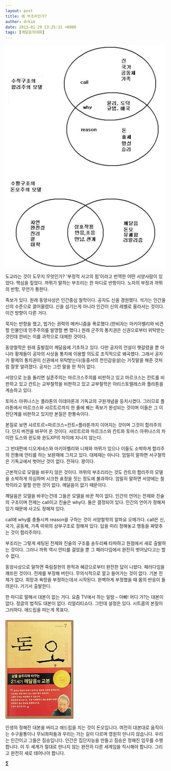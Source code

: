 ```yaml
---
layout: post
title: 왜 부조리인가?
author: drkim
date: 2013-01-29 13:25:31 +0900
tags: [깨달음의대화]
---
```

 ![](/files/attach/images/198/449/319/55555.JPG)


  


도교라는 것이 도무지 무엇인가? '부정적 사고의 힘'이라고 번역한 어떤 서양사람이 있었다. 핵심을 짚었다. 까뮈가 말하는 부조리는 한 마디로 반항이다. 노자의 부정과 까뮈의 반항, 무언가 통한다. 


  


족보가 있다. 원래 동양사상은 인간중심 철학이다. 공자도 신을 경원했다. 석가는 인간을 신의 수준으로 끌어올렸다. 신을 섬기는게 아니라 인간이 신의 레벨로 올라서는 것이다. 이건 방향이 다른 거다. 


  


묵자는 반항을 했고, 법가는 권력의 메커니즘을 폭로했다.(한비자는 마키아벨리와 비견할 인물인데 민주주의를 발명할 뻔 했다.) 원래 군주의 통치권은 신권으로부터 위탁받는 것인데 한비는 이를 과학으로 대체한 것이다. 


  


동양철학은 원래 출발점이 깨달음에 기초하고 있다. 다만 공자의 언설이 헷갈렸을 뿐 아니라 황제들이 공자의 사상을 통치에 이용할 의도로 조직적으로 왜곡했다. 그래서 공자가 황제의 통치권이 신권에서 위탁받는다(동중서의 천인감응설)는 거짓말을 해준 것처럼 잘못 알려졌다. 공자는 그런 말을 한 적이 없다. 


  


서양으로 눈을 돌리면 실존주의는 마르크스주의를 비판하고 있고 마르크스는 칸트를 비판하고 있고 칸트는 교부철학을 비판하고 있고 교부철학은 아리스토텔레스와 플라톤을 계승하고 있다. 


  


토마스 아퀴나스는 플라톤의 이데아론과 기독교의 구원개념을 등치시켰다. 그러므로 플라톤에서 마르크스와 샤르트르까지 한 줄에 꿰는 족보가 완성되는 것이며 이들은 그 이전단계를 비판하고 있지만 본질은 한통속이다. 


  


본질로 보면 샤르트르=마르크스=칸트=플라톤까지 이어지는 것이며 그것이 합리주의다. 단지 버전을 바꾸어 온 것이다. 샤르트르와 마르크스와 칸트와 토마스 아퀴나스의 차이란 도스와 윈도와 윈도XP의 차이에 지나지 않는다. 


  


그 반대편에 디오게네스와 마키아벨리와 니체와 까뮈가 있으나 이들도 소박하게 합리주의 전통에 안티를 하는 보완재에 그치고 있다. 대체재는 아니다. 엄밀히 말하면 서구철학은 기독교에서 벗어난 것이 없다. 전혀다. 꽝이다. 


  


근본적으로 모델을 바꾸지 않은 것이다. 까뮈의 부조리라는 것도 칸트의 합리주의 모델을 소박하게 의심하며 시크한 표정을 짓는 정도에 불과하다. 엄밀히 말하면 서양에는 철학이라고 말할 만한 것이 없다. 깨달음이 없기 때문이다. 


  


깨달음은 모델을 바꾸는건데 그들은 모델을 바꾼 적이 없다. 인간의 언어는 전제와 진술의 구조이며 전제는 call이고 진술은 why다. 둘은 결정되어 있다. 인간의 언어가 정해져 있기 때문에 사고도 정해져 있다. 


  


call에 why를 충돌시켜 reason을 구하는 것이 서양철학의 알파요 오메가다. call은 신, 국가, 공동체, 가족 따위의 상부구조로 정해져 있다. 답을 미리 정해놓고 행동을 짜맞추는 것이 합리주의다. 


  


부조리는 그렇게 세팅된 전제와 진술의 구조를 송두리째 타파하고 원점에서 새로 출발하는 것이다. 그러나 까뮈 역시 안티를 걸었을 뿐 그 패러다임에서 완전히 벗어났다고는 할 수 없다. 


  


동양사상으로 말하면 죽림칠현의 완적과 혜강으로부터 완전한 답이 나왔다. 패러다임을 깨뜨린 것이다. 전제를 부정해 버린다. 무의식적으로 깔고 들어가는 것이 없다. 기본 전제가 없다. 희망과 욕망을 부정하는데서 시작된다. 완벽하게 부정했을 때 몸의 반응이 들려온다. 거기서 출발한다. 


  


한 마디로 말해서 대본이 없는 거다. 요즘 TV에서 하는 일밤 – 아빠! 어디 가?는 대본이 없다. 정글의 법칙도 대본이 없다. 리얼리티쇼다. 그런데 설정은 있다. 시트콤의 본질이 그러하다. 애드립을 따는게 목표다. 


  






 ###


  





  ![](/files/attach/images/198/727/315/55.JPG)


 인생의 정해진 대본을 버리고 애드립을 치는 것이 돈오입니다. 여전히 대본대로 움직이는 수구꼴통이나 무뇌좌파들과 우리는 가는 길이 다르며 영원히 만나지 않습니다. 우리는 인간이고 그들은 짐승입니다. 인간은 집단지능을 만들고 짐승은 정해진 임무를 수행합니다. 이 두 세계가 절대로 만나지 않는 완전히 다른 세계임을 직시해야 합니다. 그리고 완전히 새로 태어나야 합니다. 



**∑**